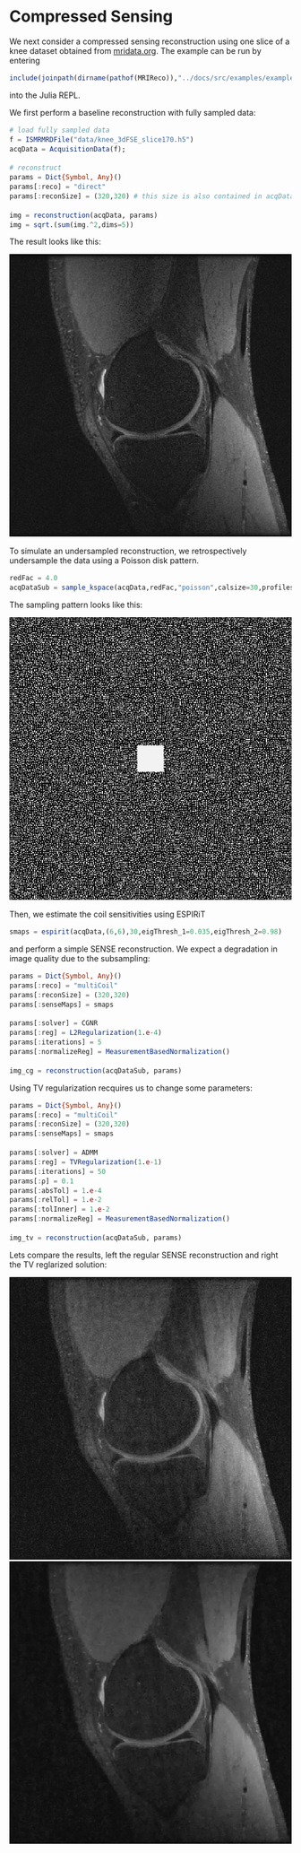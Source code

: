 # Compressed Sensing

We next consider a compressed sensing reconstruction using one slice of a knee
dataset obtained from [mridata.org](http://mridata.org). The example
can be run by entering
```julia
include(joinpath(dirname(pathof(MRIReco)),"../docs/src/examples/exampleCS.jl"))
```
into the Julia REPL.

We first perform a baseline reconstruction with fully sampled data:
```julia
# load fully sampled data
f = ISMRMRDFile("data/knee_3dFSE_slice170.h5")
acqData = AcquisitionData(f);

# reconstruct
params = Dict{Symbol, Any}()
params[:reco] = "direct"
params[:reconSize] = (320,320) # this size is also contained in acqData.encodingSize

img = reconstruction(acqData, params)
img = sqrt.(sum(img.^2,dims=5))
```
The result looks like this:

![Knee Original](./assets/kneeOrig.png)

To simulate an undersampled reconstruction, we retrospectively undersample the data using a Poisson disk pattern.

```julia
redFac = 4.0
acqDataSub = sample_kspace(acqData,redFac,"poisson",calsize=30,profiles=false);
```

The sampling pattern looks like this:

![Mask](./assets/mask.png)

Then, we estimate the coil sensitivities using ESPIRiT

```julia
smaps = espirit(acqData,(6,6),30,eigThresh_1=0.035,eigThresh_2=0.98)
```

and perform a simple SENSE reconstruction. We expect a degradation in image quality due to the
subsampling:

```julia
params = Dict{Symbol, Any}()
params[:reco] = "multiCoil"
params[:reconSize] = (320,320)
params[:senseMaps] = smaps

params[:solver] = CGNR
params[:reg] = L2Regularization(1.e-4)
params[:iterations] = 5
params[:normalizeReg] = MeasurementBasedNormalization()

img_cg = reconstruction(acqDataSub, params)
```

Using TV regularization recquires us to change some parameters:

```julia
params = Dict{Symbol, Any}()
params[:reco] = "multiCoil"
params[:reconSize] = (320,320)
params[:senseMaps] = smaps

params[:solver] = ADMM
params[:reg] = TVRegularization(1.e-1)
params[:iterations] = 50
params[:ρ] = 0.1
params[:absTol] = 1.e-4
params[:relTol] = 1.e-2
params[:tolInner] = 1.e-2
params[:normalizeReg] = MeasurementBasedNormalization()

img_tv = reconstruction(acqDataSub, params)
```
Lets compare the results, left the regular SENSE reconstruction and right the
TV reglarized solution:

![SENSE](./assets/kneeCG.png)
![TV](./assets/kneeTV.png)
